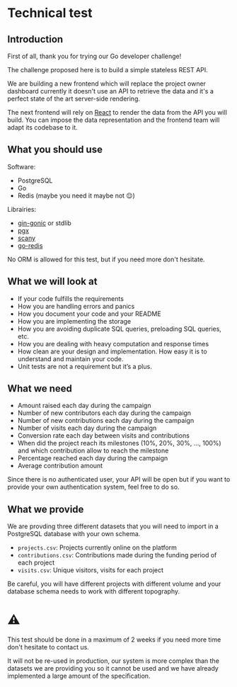 # Technical test

## Introduction

First of all, thank you for trying our Go developer challenge!

The challenge proposed here is to build a simple stateless REST API.

We are building a new frontend which will replace the project owner dashboard currently it doesn't use an API to retrieve the data and it's a perfect state of the art server-side rendering.

The next frontend will rely on [React](https://reactjs.org/) to render the data from the API you will build. You can impose the data representation and the frontend team will adapt its codebase to it.

## What you should use

Software:

* PostgreSQL
* Go
* Redis (maybe you need it maybe not 😌)

Librairies:

* [gin-gonic](https://github.com/gin-gonic/gin) or stdlib
* [pgx](https://github.com/jackc/pgx)
* [scany](https://github.com/georgysavva/scany)
* [go-redis](https://github.com/go-redis/redis)

No ORM is allowed for this test, but if you need more don't hesitate.

## What we will look at

* If your code fulfills the requirements
* How you are handling errors and panics
* How you document your code and your README
* How you are implementing the storage
* How you are avoiding duplicate SQL queries, preloading SQL queries, etc.
* How you are dealing with heavy computation and response times
* How clean are your design and implementation. How easy it is to understand and maintain your code.
* Unit tests are not a requirement but it’s a plus.

## What we need

* Amount raised each day during the campaign
* Number of new contributors each day during the campaign
* Number of new contributions each day during the campaign
* Number of visits each day during the campaign
* Conversion rate each day between visits and contributions
* When did the project reach its milestones (10%, 20%, 30%, ..., 100%) and which contribution allow to reach the milestone
* Percentage reached each day during the campaign
* Average contribution amount

Since there is no authenticated user, your API will be open but if you want to provide your own authentication system, feel free to do so.

## What we provide

We are provding three different datasets that you will need to import in a PostgreSQL database with your own schema.

* `projects.csv`: Projects currently online on the platform
* `contributions.csv`: Contributions made during the funding period of each project
* `visits.csv`: Unique visitors, visits for each project

Be careful, you will have different projects with different volume and your database schema needs to work with different topography.

# ⚠️

This test should be done in a maximum of 2 weeks if you need more time don't hesitate to contact us.

It will not be re-used in production, our system is more complex than the datasets we are providing you so it cannot be used and we have already implemented a large amount of the specification. 
